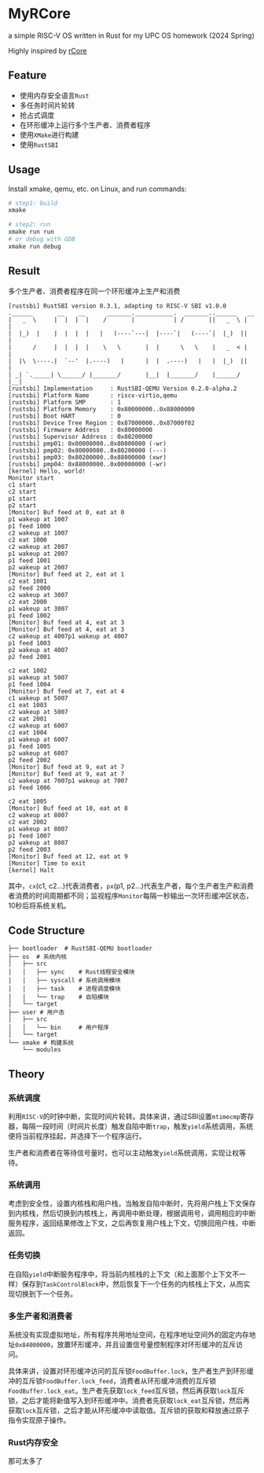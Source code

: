 # MyRCore

a simple RISC-V OS written in Rust for my UPC OS homework (2024 Spring)

Highly inspired by [rCore](https://github.com/rcore-os/rCore)

## Feature

- 使用内存安全语言`Rust`
- 多任务时间片轮转
- 抢占式调度
- 在环形缓冲上运行多个生产者、消费者程序
- 使用`XMake`进行构建
- 使用`RustSBI`

## Usage

Install xmake, qemu, etc. on Linux, and run commands:

```bash
# step1: build
xmake

# step2: run
xmake run run
# or debug with GDB
xmake run debug
```

## Result

多个生产者、消费者程序在同一个环形缓冲上生产和消费

```
[rustsbi] RustSBI version 0.3.1, adapting to RISC-V SBI v1.0.0
.______       __    __      _______.___________.  _______..______   __
|   _  \     |  |  |  |    /       |           | /       ||   _  \ |  |
|  |_)  |    |  |  |  |   |   (----`---|  |----`|   (----`|  |_)  ||  |
|      /     |  |  |  |    \   \       |  |      \   \    |   _  < |  |
|  |\  \----.|  `--'  |.----)   |      |  |  .----)   |   |  |_)  ||  |
| _| `._____| \______/ |_______/       |__|  |_______/    |______/ |__|
[rustsbi] Implementation     : RustSBI-QEMU Version 0.2.0-alpha.2
[rustsbi] Platform Name      : riscv-virtio,qemu
[rustsbi] Platform SMP       : 1
[rustsbi] Platform Memory    : 0x80000000..0x88000000
[rustsbi] Boot HART          : 0
[rustsbi] Device Tree Region : 0x87000000..0x87000f02
[rustsbi] Firmware Address   : 0x80000000
[rustsbi] Supervisor Address : 0x80200000
[rustsbi] pmp01: 0x00000000..0x80000000 (-wr)
[rustsbi] pmp02: 0x80000000..0x80200000 (---)
[rustsbi] pmp03: 0x80200000..0x88000000 (xwr)
[rustsbi] pmp04: 0x88000000..0x00000000 (-wr)
[kernel] Hello, world!
Monitor start
c1 start
c2 start
p1 start
p2 start
[Monitor] Buf feed at 0, eat at 0
p1 wakeup at 1007
p1 feed 1000
c2 wakeup at 1007
c2 eat 1000
c2 wakeup at 2007
p1 wakeup at 2007
p1 feed 1001
p2 wakeup at 2007
[Monitor] Buf feed at 2, eat at 1
c2 eat 1001
p2 feed 2000
c2 wakeup at 3007
c2 eat 2000
p1 wakeup at 3007
p1 feed 1002
[Monitor] Buf feed at 4, eat at 3
[Monitor] Buf feed at 4, eat at 3
c2 wakeup at 4007p1 wakeup at 4007
p1 feed 1003
p2 wakeup at 4007
p2 feed 2001

c2 eat 1002
p1 wakeup at 5007
p1 feed 1004
[Monitor] Buf feed at 7, eat at 4
c1 wakeup at 5007
c1 eat 1003
c2 wakeup at 5007
c2 eat 2001
c2 wakeup at 6007
c2 eat 1004
p1 wakeup at 6007
p1 feed 1005
p2 wakeup at 6007
p2 feed 2002
[Monitor] Buf feed at 9, eat at 7
[Monitor] Buf feed at 9, eat at 7
c2 wakeup at 7007p1 wakeup at 7007
p1 feed 1006

c2 eat 1005
[Monitor] Buf feed at 10, eat at 8
c2 wakeup at 8007
c2 eat 2002
p1 wakeup at 8007
p1 feed 1007
p2 wakeup at 8007
p2 feed 2003
[Monitor] Buf feed at 12, eat at 9
[Monitor] Time to exit
[kernel] Halt
```

其中，`cx`(c1, c2...)代表消费者，`px`(p1, p2...)代表生产者，每个生产者生产和消费者消费的时间周期都不同；监视程序`Monitor`每隔一秒输出一次环形缓冲区状态，10秒后将系统关机。

## Code Structure

```
├── bootloader  # RustSBI-QEMU bootloader
├── os  # 系统内核
│   ├── src
│   │   ├── sync    # Rust线程安全模块
│   │   ├── syscall # 系统调用模块
│   │   ├── task    # 进程调度模块
│   │   └── trap    # 自陷模块
│   └── target
├── user # 用户态
│   ├── src
│   │   └── bin     # 用户程序
│   └── target
└── xmake # 构建系统
    └── modules
```

## Theory

### 系统调度

利用`RISC-V`的时钟中断，实现时间片轮转。具体来讲，通过SBI设置`mtimecmp`寄存器，每隔一段时间（时间片长度）触发自陷中断`trap`，触发`yield`系统调用，系统便将当前程序挂起，并选择下一个程序运行。

生产者和消费者在等待信号量时，也可以主动触发`yield`系统调用，实现让权等待。

### 系统调用

考虑到安全性，设置内核栈和用户栈，当触发自陷中断时，先将用户栈上下文保存到内核栈，然后切换到内核栈上，再调用中断处理，根据调用号，调用相应的中断服务程序，返回结果修改上下文，之后再恢复用户栈上下文，切换回用户栈，中断返回。

### 任务切换

在自陷`yield`中断服务程序中，将当前内核栈的上下文（和上面那个上下文不一样）保存到`TaskControlBlock`中，然后恢复下一个任务的内核栈上下文，从而实现切换到下一个任务。

### 多生产者和消费者

系统没有实现虚拟地址，所有程序共用地址空间，在程序地址空间外的固定内存地址`0x84000000`，放置环形缓冲，并且设置信号量控制程序对环形缓冲的互斥访问。

具体来讲，设置对环形缓冲访问的互斥锁`FoodBuffer.lock`，生产者生产到环形缓冲的互斥锁`FoodBuffer.lock_feed`，消费者从环形缓冲消费的互斥锁`FoodBuffer.lock_eat`。生产者先获取`lock_feed`互斥锁，然后再获取`lock`互斥锁，之后才能将新值写入到环形缓冲中。消费者先获取`lock_eat`互斥锁，然后再获取`lock`互斥锁，之后才能从环形缓冲中读取值。互斥锁的获取和释放通过原子指令实现原子操作。

### Rust内存安全

那可太多了
